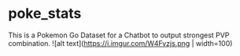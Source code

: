 # poke_stats
 
This is a Pokemon Go Dataset for a Chatbot to output strongest PVP combination.
![alt text](https://i.imgur.com/W4Fvzjs.png | width=100)
